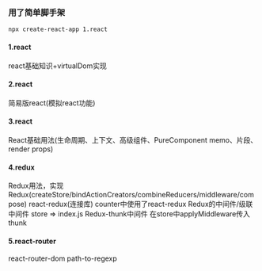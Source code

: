 ### 用了简单脚手架
```
npx create-react-app 1.react
```

#### 1.react 
  react基础知识+virtualDom实现

#### 2.react
  简易版react(模拟react功能)

#### 3.react
  React基础用法(生命周期、上下文、高级组件、PureComponent memo、片段、render props)

#### 4.redux
  Redux用法，实现Redux(createStore/bindActionCreators/combineReducers/middleware/compose)
  react-redux(连接库)  counter中使用了react-redux
  Redux的中间件/级联中间件 store => index.js
  Redux-thunk中间件 在store中applyMiddleware传入thunk

#### 5.react-router
  react-router-dom   path-to-regexp
